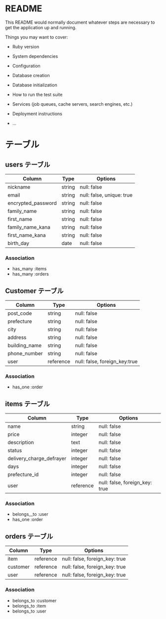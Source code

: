 # README

This README would normally document whatever steps are necessary to get the
application up and running.

Things you may want to cover:

* Ruby version

* System dependencies

* Configuration

* Database creation

* Database initialization

* How to run the test suite

* Services (job queues, cache servers, search engines, etc.)

* Deployment instructions

* ...

# テーブル

## users テーブル

| Column             | Type   | Options                   |
| ------------------ | ------ | ------------------------- |
| nickname           | string | null: false               |
| email              | string | null: false, unique: true |
| encrypted_password | string | null: false               |
| family_name        | string | null: false               |
| first_name         | string | null: false               |
| family_name_kana   | string | null: false               |
| first_name_kana    | string | null: false               |
| birth_day          | date   | null: false               |

### Association

- has_many :items
- has_many :orders

## Customer テーブル

| Column        | Type      | Options                       |
| ------------- | --------- | ----------------------------- |
| post_code     | string    | null: false                   |
| prefecture    | string    | null: false                   |
| city          | string    | null: false                   |
| address       | string    | null: false                   |
| building_name | string    | null: false                   |
| phone_number  | string    | null: false                   |
| user          | reference | null: false, foreign_key:true |

### Association

- has_one :order

## items テーブル

| Column                   | Type      | Options                        |
| ------------------------ | --------- | ------------------------------ |
| name                     | string    | null: false                    |
| price                    | integer   | null: false                    |
| description              | text      | null: false                    |
| status                   | integer   | null: false                    |
| delivery_charge_defrayer | integer   | null: false                    |
| days                     | integer   | null: false                    |
| prefecture_id            | integer   | null: false                    |
| user                     | reference | null: false, foreign_key: true |

### Association

- belongs__to :user
- has_one :order

## orders テーブル

| Column   | Type      | Options                        |
| -------- | --------- | ------------------------------ |
| item     | reference | null: false, foreign_key: true |
| customer | reference | null: false, foreign_key: true |
| user     | reference | null: false, foreign_key: true |

### Association

- belongs_to :customer
- belongs_to :item
- belongs_to :user
